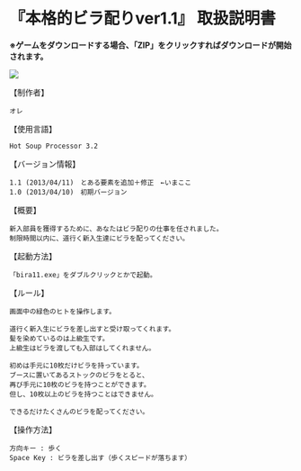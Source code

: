 # 『本格的ビラ配りver1.1』 取扱説明書 #


**※ゲームをダウンロードする場合、「ZIP」をクリックすればダウンロードが開始されます。**

![](https://dl.dropbox.com/s/ztryitd6l4dwnbz/download.PNG)

【制作者】
	
	オレ

【使用言語】

	Hot Soup Processor 3.2

【バージョン情報】

	1.1 (2013/04/11)　とある要素を追加＋修正　←いまここ
	1.0 (2013/04/10)　初期バージョン

【概要】

	新入部員を獲得するために、あなたはビラ配りの仕事を任されました。
	制限時間以内に、道行く新入生達にビラを配ってください。

【起動方法】

	「bira11.exe」をダブルクリックとかで起動。

【ルール】
	
	画面中の緑色のヒトを操作します。

	道行く新入生にビラを差し出すと受け取ってくれます。
	髪を染めているのは上級生です。
	上級生はビラを渡しても入部はしてくれません。

	初めは手元に10枚だけビラを持っています。
	ブースに置いてあるストックのビラをとると、
	再び手元に10枚のビラを持つことができます。
	但し、10枚以上のビラを持つことはできません。

	できるだけたくさんのビラを配ってください。

【操作方法】

	方向キー : 歩く  
	Space Key : ビラを差し出す（歩くスピードが落ちます）

